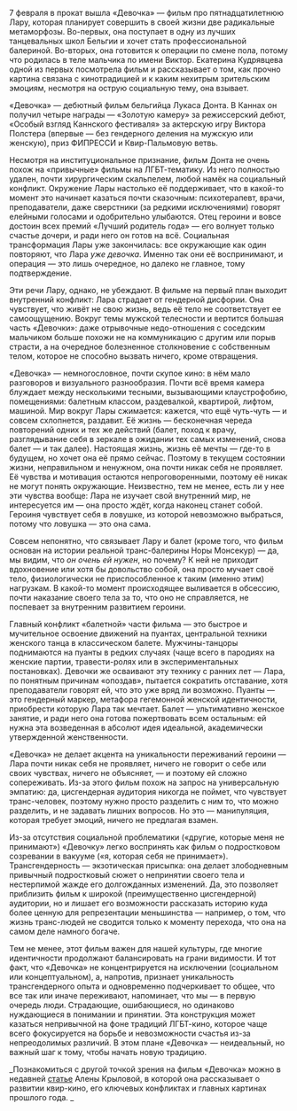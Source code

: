 7 февраля в прокат вышла «Девочка» — фильм про пятнадцатилетнюю Лару, которая планирует совершить в своей жизни две радикальные метаморфозы. Во-первых, она поступает в одну из лучших танцевальных школ Бельгии и хочет стать профессиональной балериной. Во-вторых, она готовится к операции по смене пола, потому что родилась в теле мальчика по имени Виктор. Екатерина Кудрявцева одной из первых посмотрела фильм и рассказывает о том, как прочно картина связана с кинотрадицией и к каким нехитрым зрительским эмоциям, несмотря на острую социальную тему, она взывает.

«Девочка» — дебютный фильм бельгийца Лукаса Донта. В Каннах он получил четыре награды — «Золотую камеру» за режиссерский дебют, «Особый взгляд Каннского фестиваля» за актерскую игру Виктора Полстера (впервые — без гендерного деления на мужскую или женскую), приз ФИПРЕССИ и Квир-Пальмовую ветвь.

Несмотря на институциональное признание, фильм Донта не очень похож на «привычные» фильмы на ЛГБТ-тематику. Из него полностью удален, почти хирургическим скальпелем, любой намёк на социальный конфликт. Окружение Лары настолько её поддерживает, что в какой-то момент это начинает казаться почти сказочным: психотерапевт, врачи, преподаватели, даже сверстники (за редкими исключениями) говорят елейными голосами и одобрительно улыбаются. Отец героини и вовсе достоин всех премий «Лучший родитель года» — его волнует только счастье дочери, и ради него он готов на всё. Социальная трансформация Лары уже закончилась: все окружающие как один повторяют, что Лара _уже девочка_. Именно так они её воспринимают, и операция — это лишь очередное, но далеко не главное, тому подтверждение.

Эти речи Лару, однако, не убеждают. В фильме на первый план выходит внутренний конфликт: Лара страдает от гендерной дисфории. Она чувствует, что живёт не свою жизнь, ведь её тело не соответствует ее самоощущению. Вокруг темы мужской телесности и вертится большая часть «Девочки»: даже отрывочные недо-отношения с соседским мальчиком больше похожи не на коммуникацию с другим или порыв страсти, а на очередное болезненное столкновение с собственным телом, которое не способно вызвать ничего, кроме отвращения.

«Девочка» — немногословное, почти скупое кино: в нём мало разговоров и визуального разнообразия. Почти всё время камера блуждает между несколькими тесными, вызывающими клаустрофобию, помещениями: балетным классом, раздевалкой, квартирой, лифтом, машиной. Мир вокруг Лары сжимается: кажется, что ещё чуть-чуть — и совсем схлопнется, раздавит. Её жизнь — бесконечная череда повторений одних и тех же действий (балет, поход к врачу, разглядывание себя в зеркале в ожидании тех самых изменений, снова балет — и так далее). Настоящая жизнь, жизнь её мечты — где-то в будущем, но хочет она её прямо сейчас. Поэтому в текущем состоянии жизни, неправильном и ненужном, она почти никак себя не проявляет. Её чувства и мотивация остаются непроговоренными, поэтому её никак не могут понять окружающие. Неизвестно, тем не менее, есть ли у нее эти чувства вообще: Лара не изучает свой внутренний мир, не интересуется им — она просто ждёт, когда наконец станет собой. Героиня чувствует себя в ловушке, из которой невозможно выбраться, потому что ловушка — это она сама.

Совсем непонятно, что связывает Лару и балет (кроме того, что фильм основан на истории реальной транс-балерины Норы Монсекур) — да, мы видим, что _он очень ей нужен_, но почему? К ней не приходит вдохновение или хотя бы довольство собой, она просто мучает своё тело, физиологически не приспособленное к таким (именно этим) нагрузкам. В какой-то момент происходящее выливается в обсессию, почти наказание своего тела за то, что оно не справляется, не поспевает за внутренним развитием героини.

Главный конфликт «балетной» части фильма — это быстрое и мучительное освоение движений на пуантах, центральной техники женского танца в классическом балете. Мужчины-танцоры поднимаются на пуанты в редких случаях (чаще всего в пародиях на женские партии, травести-ролях или в экспериментальных постановках). Девочки же осваивают эту технику с ранних лет — Лара, по понятным причинам «опоздав», пытается сократить отставание, хотя преподаватели говорят ей, что это уже вряд ли возможно. Пуанты — это гендерный маркер, метафора гегемонной женской идентичности, приобрести которую Лара так мечтает. Балет — ультимативно женское занятие, и ради него она готова пожертвовать всем остальным: ей нужна эта возведенная в абсолют идея идеальной, академически утвержденной женственности.

«Девочка» не делает акцента на уникальности переживаний героини — Лара почти никак себя не проявляет, ничего не говорит о себе или своих чувствах, ничего не объясняет, — и поэтому ей сложно сопереживать. Из-за этого фильм похож на запрос на универсальную эмпатию: да, цисгендерная аудитория никогда не поймет, что чувствует транс-человек, поэтому нужно просто разделить с ним то, что можно разделить, и не задавать лишних вопросов. Но это — манипуляция, которая требует эмоций, ничего не предлагая взамен.

Из-за отсутствия социальной проблематики («другие, которые меня не принимают») «Девочку» легко воспринять как фильм о подростковом созревании в вакууме («я, которая себя не принимает»). Трансгендерность — экзотическая присыпка: она делает злободневным привычный подростковый сюжет о непринятии своего тела и нестерпимой жажде его долгожданных изменений. Да, это позволяет приблизить фильм к широкой (преимущественно цисгендерной) аудитории, но и лишает его возможности рассказать историю куда более ценную для репрезентации меньшинства — например, о том, что жизнь транс-людей не сводится только к моменту перехода, что она на самом деле намного богаче.

Тем не менее, этот фильм важен для нашей культуры, где многие идентичности продолжают балансировать на грани видимости. И тот факт, что «Девочка» не концентрируется на исключении (социальном или концептуальном), а, напротив, признает уникальность трансгендерного опыта и одновременно подчеркивает то общее, что все так или иначе переживают, напоминает, что мы — в первую очередь люди. Страдающие, ошибающиеся, но одинаково нуждающиеся в понимании и принятии. Эта конструкция может казаться непривычной на фоне традиций ЛГБТ-кино, которое чаще всего фокусируется на борьбе и невозможности счастья из-за непреодолимых различий. В этом плане «Девочка» — неидеальный, но важный шаг к тому, чтобы начать новую традицию.

_Познакомиться с другой точкой зрения на фильм «Девочка» можно в недавней [статье](https://discours.io/articles/culture/kak-kvir-kino-zavoevyvaet-kulturu-i-o-chem-ono-govorit-istoriya-i-sovremennost) Алены Крыловой, в которой она рассказывает о развитии квир-кино, его ключевых конфликтах и главных картинах прошлого года. _
